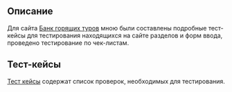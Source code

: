 ## Описание

Для сайта [Банк горящих туров](https://omsk.bankturov.ru/) мною были составлены подробные тест-кейсы для тестирования находящихся на сайте разделов и форм ввода, проведено тестирование по чек-листам.

## Тест-кейсы
 
[Тест кейсы](https://drive.google.com/file/d/11ca2XGklM2d73JLUArIKFphA4kiVt2bt/view?usp=sharing) содержат список проверок, необходимых для тестирования.

